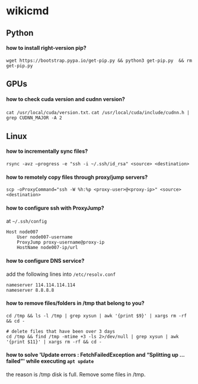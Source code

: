 # wikicmd

## Python

#### how to install right-version pip?
`wget https://bootstrap.pypa.io/get-pip.py && python3 get-pip.py  && rm get-pip.py`

## GPUs
#### how to check cuda version and cudnn version?
`cat /usr/local/cuda/version.txt`.
`cat /usr/local/cuda/include/cudnn.h | grep CUDNN_MAJOR -A 2`

## Linux

#### how to incrementally sync files?
`rsync -avz –progress -e "ssh -i ~/.ssh/id_rsa" <source> <destination>`

#### how to remotely copy files through proxy/jump servers?
`scp -oProxyCommand="ssh -W %h:%p <proxy-user>@<proxy-ip>" <source> <destination>`

#### how to configure ssh with ProxyJump?
at `~/.ssh/config`
```
Host node007
    User node007-username
    ProxyJump proxy-username@proxy-ip
    HostName node007-ip/url
```

#### how to configure DNS service?
add the following lines into `/etc/resolv.conf`
```
nameserver 114.114.114.114
nameserver 8.8.8.8
```

#### how to remove files/folders in /tmp that belong to you?
```
cd /tmp && ls -l /tmp | grep xysun | awk '{print $9}' | xargs rm -rf && cd -

# delete files that have been over 3 days
cd /tmp && find /tmp -mtime +3 -ls 2>/dev/null | grep xysun | awk '{print $11}' | xargs rm -rf && cd -
```

#### how to solve 'Update errors : FetchFailedException and “Splitting up … failed”' while executing `apt update`
the reason is /tmp disk is full. Remove some files in /tmp.
